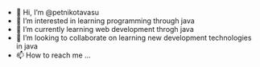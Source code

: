 - 👋 Hi, I’m @petnikotavasu
- 👀 I’m interested in learning programming through java
- 🌱 I’m currently learning web development throgh java
- 💞️ I’m looking to collaborate on learning new development technologies in java 
- 📫 How to reach me ...

<!---
petnikotavasu/petnikotavasu is a ✨ special ✨ repository because its `README.md` (this file) appears on your GitHub profile.
You can click the Preview link to take a look at your changes.
--->
